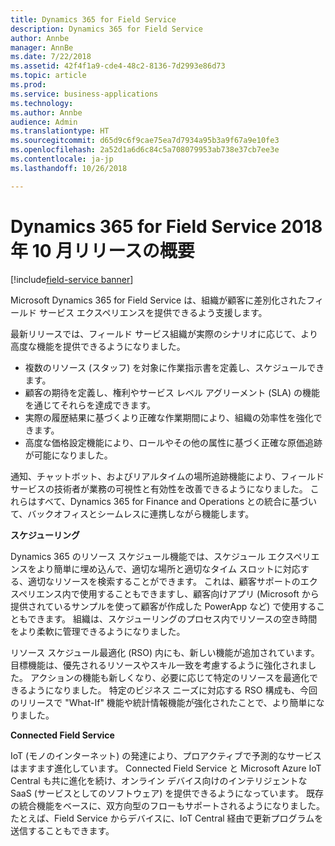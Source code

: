 ```yaml
---
title: Dynamics 365 for Field Service
description: Dynamics 365 for Field Service
author: Annbe
manager: AnnBe
ms.date: 7/22/2018
ms.assetid: 42f4f1a9-cde4-48c2-8136-7d2993e86d73
ms.topic: article
ms.prod: 
ms.service: business-applications
ms.technology: 
ms.author: Annbe
audience: Admin
ms.translationtype: HT
ms.sourcegitcommit: d65d9c6f9cae75ea7d7934a95b3a9f67a9e10fe3
ms.openlocfilehash: 2a52d1a6d6c84c5a708079953ab738e37cb7ee3e
ms.contentlocale: ja-jp
ms.lasthandoff: 10/26/2018

---
```


#  <a name="overview-of-dynamics-365-for-field-service-october-18-release"></a>Dynamics 365 for Field Service 2018 年 10 月リリースの概要

[!include[field-service banner](../../includes/field-service.md)]



Microsoft Dynamics 365 for Field Service は、組織が顧客に差別化されたフィールド サービス エクスペリエンスを提供できるよう支援します。

最新リリースでは、フィールド サービス組織が実際のシナリオに応じて、より高度な機能を提供できるようになりました。 

- 複数のリソース (スタッフ) を対象に作業指示書を定義し、スケジュールできます。 
- 顧客の期待を定義し、権利やサービス レベル アグリーメント (SLA) の機能を通じてそれらを達成できます。 
- 実際の履歴結果に基づくより正確な作業期間により、組織の効率性を強化できます。 
- 高度な価格設定機能により、ロールやその他の属性に基づく正確な原価追跡が可能になりました。 

通知、チャットボット、およびリアルタイムの場所追跡機能により、フィールド サービスの技術者が業務の可視性と有効性を改善できるようになりました。 これらはすべて、Dynamics 365 for Finance and Operations との統合に基づいて、バックオフィスとシームレスに連携しながら機能します。

**スケジューリング**

Dynamics 365 のリソース スケジュール機能では、スケジュール エクスペリエンスをより簡単に埋め込んで、適切な場所と適切なタイム スロットに対応する、適切なリソースを検索することができます。 これは、顧客サポートのエクスペリエンス内で使用することもできますし、顧客向けアプリ (Microsoft から提供されているサンプルを使って顧客が作成した PowerApp など) で使用することもできます。 組織は、スケジューリングのプロセス内でリソースの空き時間をより柔軟に管理できるようになりました。

リソース スケジュール最適化 (RSO) 内にも、新しい機能が追加されています。 目標機能は、優先されるリソースやスキル一致を考慮するように強化されました。 アクションの機能も新しくなり、必要に応じて特定のリソースを最適化できるようになりました。 特定のビジネス ニーズに対応する RSO 構成も、今回のリリースで "What-If" 機能や統計情報機能が強化されたことで、より簡単になりました。

**Connected Field Service**

IoT (モノのインターネット) の発達により、プロアクティブで予測的なサービスはますます進化しています。 Connected Field Service と Microsoft Azure IoT Central も共に進化を続け、オンライン デバイス向けのインテリジェントな SaaS (サービスとしてのソフトウェア) を提供できるようになっています。 既存の統合機能をベースに、双方向型のフローもサポートされるようになりました。 たとえば、Field Service からデバイスに、IoT Central 経由で更新プログラムを送信することもできます。 




